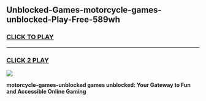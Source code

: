 
## Unblocked-Games-motorcycle-games-unblocked-Play-Free-589wh
<h3>
<a href="https://premium76.site?title=motorcycle-games-unblocked&ref=18A1">CLICK TO PLAY</a></h3>
<hr>

<h3>
<a href="https://premium76.site?title=motorcycle-games-unblocked&ref=18A1">CLICK 2 PLAY</a>
  
</h3>

<a href="https://premium76.site?title=motorcycle-games-unblocked&ref=18A1"><img src="https://clearcache.store/games.png"></a>


**motorcycle-games-unblocked games unblocked: Your Gateway to Fun and Accessible Online Gaming**
